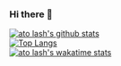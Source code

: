 ### Hi there 👋
[![ato lash's github stats](https://github-readme-stats.vercel.app/api?username=hal-shu-sato&show_icons=true)](https://github.com/anuraghazra/github-readme-stats)  
[![Top Langs](https://github-readme-stats.vercel.app/api/top-langs/?username=hal-shu-sato)](https://github.com/anuraghazra/github-readme-stats)  
[![ato lash's wakatime stats](https://github-readme-stats.vercel.app/api/wakatime?username=hal_shu_sato)](https://github.com/anuraghazra/github-readme-stats)

<!--
**hal-shu-sato/hal-shu-sato** is a ✨ _special_ ✨ repository because its `README.md` (this file) appears on your GitHub profile.

Here are some ideas to get you started:

- 🔭 I’m currently working on ...
- 🌱 I’m currently learning ...
- 👯 I’m looking to collaborate on ...
- 🤔 I’m looking for help with ...
- 💬 Ask me about ...
- 📫 How to reach me: ...
- 😄 Pronouns: ...
- ⚡ Fun fact: ...
-->
